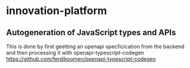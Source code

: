# innovation-platform

## Autogeneration of JavaScript types and APIs

This is done by first geetting an openapi specficication from the backend
and then processing it with openapi-typescript-codegen https://github.com/ferdikoomen/openapi-typescript-codegen



